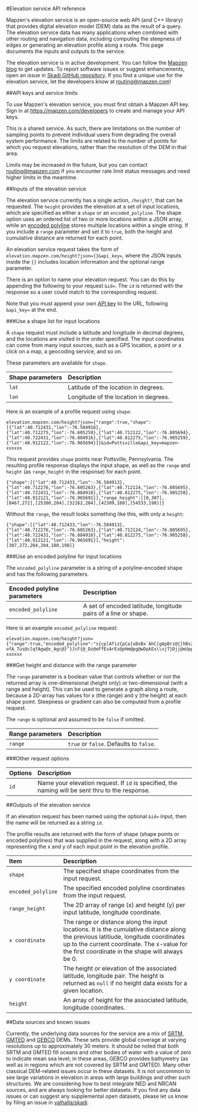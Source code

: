 #Elevation service API reference

Mapzen's elevation service is an open-source web API (and C++ library) that provides digital elevation model (DEM) data as the result of a query. The elevation service data has many applications when combined with other routing and navigation data, including computing the steepness of edges or generating an elevation profile along a route. This page documents the inputs and outputs to the service.

The elevation service is in active development. You can follow the [Mapzen blog](https://mapzen.com/blog) to get updates. To report software issues or suggest enhancements, open an issue in [Skadi GitHub repository](https://github.com/valhalla/skadi/issues). If you find a unique use for the elevation service, let the developers know at [routing@mapzen.com](mailto:routing@mapzen.com)!

##API keys and service limits

To use Mapzen's elevation service, you must first obtain a Mapzen API key. Sign in at https://mapzen.com/developers to create and manage your API keys.

This is a shared service. As such, there are limitations on the number of sampling points to prevent individual users from degrading the overall system performance. The limits are related to the number of points for which you request elevations, rather than the resolution of the DEM in that area.

Limits may be increased in the future, but you can contact routing@mapzen.com if you encounter rate limit status messages and need higher limits in the meantime.

##Inputs of the elevation service

The elevation service currently has a single action, `/height?`, that can be requested. The `height` provides the elevation at a set of input locations, which are specified as either a `shape` or an `encoded_polyline`. The shape option uses an ordered list of two or more locations within a JSON array, while an [encoded polyline](https://developers.google.com/maps/documentation/utilities/polylinealgorithm?hl=en) stores multiple locations within a single string. If you include a `range` parameter and set it to `true`, both the height and cumulative distance are returned for each point.

An elevation service request takes the form of `elevation.mapzen.com/height?json={}&api_key=`, where the JSON inputs inside the ``{}`` includes location information and the optional range parameter.

There is an option to name your elevation request.  You can do this by appending the following to your request `&id=`.  The `id` is returned with the response so a user could match to the corresponding request.

Note that you must append your own [API key](https://mapzen.com/developers) to the URL, following `&api_key=` at the end.

###Use a shape list for input locations

A `shape` request must include a latitude and longitude in decimal degrees, and the locations are visited in the order specified. The input coordinates can come from many input sources, such as a GPS location, a point or a click on a map, a geocoding service, and so on.

These parameters are available for `shape`.

| Shape parameters | Description |
| :--------- | :----------- |
| `lat` | Latitude of the location in degrees. |
| `lon` | Longitude of the location in degrees. |

Here is an example of a profile request using `shape`:

    elevation.mapzen.com/height?json={"range":true,"shape":[{"lat":40.712431,"lon":-76.504916},{"lat":40.712275,"lon":-76.605259},{"lat":40.712122,"lon":-76.805694},{"lat":40.722431,"lon":-76.884916},{"lat":40.812275,"lon":-76.905259},{"lat":40.912122,"lon":-76.965694}]}&id=Pottsville&api_key=mapzen-xxxxxx

This request provides `shape` points near Pottsville, Pennsylvania. The resulting profile response displays the input shape, as well as the `range` and `height` (as `range_height` in the response) for each point.

    {"shape":[{"lat":40.712433,"lon":-76.504913},{"lat":40.712276,"lon":-76.605263},{"lat":40.712124,"lon":-76.805695},{"lat":40.722431,"lon":-76.884918},{"lat":40.812275,"lon":-76.905258},{"lat":40.912121,"lon":-76.965691}],"range_height":[[0,307],[8467,272],[25380,204],[32162,204],[42309,180],[54533,198]]}

Without the `range`, the result looks something like this, with only a `height`:

    {"shape":[{"lat":40.712433,"lon":-76.504913},{"lat":40.712276,"lon":-76.605263},{"lat":40.712124,"lon":-76.805695},{"lat":40.722431,"lon":-76.884918},{"lat":40.812275,"lon":-76.905258},{"lat":40.912121,"lon":-76.965691}],"height":[307,272,204,204,180,198]}

###Use an encoded polyline for input locations

The `encoded_polyline` parameter is a string of a polyline-encoded shape and has the following parameters.

| Encoded polyline parameters | Description |
| :--------- | :----------- |
| `encoded_polyline` | A set of encoded latitude, longitude pairs of a line or shape.|

Here is an example `encoded_polyline` request:

    elevation.mapzen.com/height?json={"range":true,"encoded_polyline":"s{cplAfiz{pCa]xBxBx`AhC|gApBrz@{[hBsZhB_c@rFodDbRaG\\ypAfDec@l@mrBnHg|@?}TzAia@dFw^xKqWhNe^hWegBfvAcGpG{dAdy@_`CpoBqGfC_SnI{KrFgx@?ofA_Tus@c[qfAgw@s_Agc@}^}JcF{@_Dz@eFfEsArEs@pHm@pg@wDpkEx\\vjT}Djj@eUppAeKzj@eZpuE_IxaIcF~|@cBngJiMjj@_I`HwXlJuO^kKj@gJkAeaBy`AgNoHwDkAeELwD|@uDfC_i@bq@mOjUaCvDqBrEcAbGWbG|@jVd@rPkAbGsAfDqBvCaIrFsP~RoNjWajBlnD{OtZoNfXyBtE{B~HyAtEsFhL_DvDsGrF_I`HwDpGoH|T_IzLaMzKuOrFqfAbPwCl@_h@fN}OnI"}&api_key=mapzen-xxxxxx

###Get height and distance with the range parameter

The `range` parameter is a boolean value that controls whether or not the returned array is one-dimensional (height only) or two-dimensional (with a range and height). This can be used to generate a graph along a route, because a 2D-array has values for x (the range) and y (the height) at each shape point. Steepness or gradient can also be computed from a profile request.

The `range` is optional and assumed to be `false` if omitted.

| Range parameters | Description |
| :--------- | :----------- |
| `range` | `true` or `false`. Defaults to `false`.|

###Other request options

| Options | Description |
| :------------------ | :----------- |
| `id` | Name your elevation request. If `id` is specified, the naming will be sent thru to the response. |


##Outputs of the elevation service

If an elevation request has been named using the optional `&id=` input, then the name will be returned as a string `id`.

The profile results are returned with the form of shape (shape points or encoded polylines) that was supplied in the request, along with a 2D array representing the x and y of each input point in the elevation profile.

| Item | Description |
| :---- | :----------- |
| `shape` | The specified shape coordinates from the input request. |
| `encoded_polyline` | The specified encoded polyline coordinates from the input request. |
| `range_height` | The 2D array of range (x) and height (y) per input latitude, longitude coordinate. |
| `x coordinate` | The range or distance along the input locations. It is the cumulative distance along the previous latitiude, longitude coordinates up to the current coordinate. The x-value for the first coordinate in the shape will always be 0. |
| `y coordinate` | The height or elevation of the associated latitude, longitude pair. The height is returned as `null` if no height data exists for a given location. |
| `height` | An array of height for the associated latitude, longitude coordinates. |

##Data sources and known issues

Currently, the underlying data sources for the service are a mix of [SRTM](http://www2.jpl.nasa.gov/srtm/), [GMTED](http://topotools.cr.usgs.gov/gmted_viewer/) and [GEBCO](http://www.gebco.net/data_and_products/gridded_bathymetry_data/) DEMs. These sets provide global coverage at varying resolutions up to approximately 30 meters. It should be noted that both SRTM and GMTED fill oceans and other bodies of water with a value of zero to indicate mean sea level; in these areas, GEBCO provides bathymetry (as well as in regions which are not covered by SRTM and GMTED). Many other classical DEM-related issues occur in these datasets. It is not uncommon to see large variations in elevation in areas with large buildings and other such structures. We are considering how to best integrate NED and NRCAN sources, and are always looking for better datasets. If you find any data issues or can suggest any supplemental open datasets, please let us know by filing an issue in [valhalla/skadi](https://github.com/valhalla/skadi).
